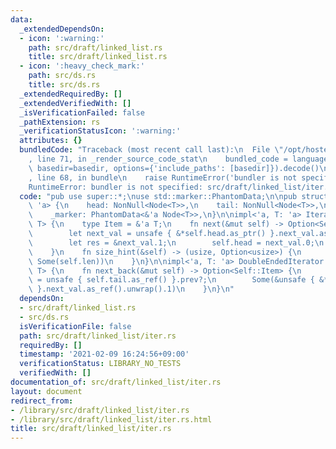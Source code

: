 ```yaml
---
data:
  _extendedDependsOn:
  - icon: ':warning:'
    path: src/draft/linked_list.rs
    title: src/draft/linked_list.rs
  - icon: ':heavy_check_mark:'
    path: src/ds.rs
    title: src/ds.rs
  _extendedRequiredBy: []
  _extendedVerifiedWith: []
  _isVerificationFailed: false
  _pathExtension: rs
  _verificationStatusIcon: ':warning:'
  attributes: {}
  bundledCode: "Traceback (most recent call last):\n  File \"/opt/hostedtoolcache/Python/3.9.2/x64/lib/python3.9/site-packages/onlinejudge_verify/documentation/build.py\"\
    , line 71, in _render_source_code_stat\n    bundled_code = language.bundle(stat.path,\
    \ basedir=basedir, options={'include_paths': [basedir]}).decode()\n  File \"/opt/hostedtoolcache/Python/3.9.2/x64/lib/python3.9/site-packages/onlinejudge_verify/languages/user_defined.py\"\
    , line 68, in bundle\n    raise RuntimeError('bundler is not specified: {}'.format(path.as_posix()))\n\
    RuntimeError: bundler is not specified: src/draft/linked_list/iter.rs\n"
  code: "pub use super::*;\nuse std::marker::PhantomData;\n\npub struct Iter<'a, T:\
    \ 'a> {\n    head: NonNull<Node<T>>,\n    tail: NonNull<Node<T>>,\n    len: usize,\n\
    \    _marker: PhantomData<&'a Node<T>>,\n}\n\nimpl<'a, T: 'a> Iterator for Iter<'a,\
    \ T> {\n    type Item = &'a T;\n    fn next(&mut self) -> Option<Self::Item> {\n\
    \        let next_val = unsafe { &*self.head.as_ptr() }.next_val.as_ref()?;\n\
    \        let res = &next_val.1;\n        self.head = next_val.0;\n        Some(res)\n\
    \    }\n    fn size_hint(&self) -> (usize, Option<usize>) {\n        (self.len,\
    \ Some(self.len))\n    }\n}\n\nimpl<'a, T: 'a> DoubleEndedIterator for Iter<'a,\
    \ T> {\n    fn next_back(&mut self) -> Option<Self::Item> {\n        self.tail\
    \ = unsafe { self.tail.as_ref() }.prev?;\n        Some(&unsafe { &*self.tail.as_ptr()\
    \ }.next_val.as_ref().unwrap().1)\n    }\n}\n"
  dependsOn:
  - src/draft/linked_list.rs
  - src/ds.rs
  isVerificationFile: false
  path: src/draft/linked_list/iter.rs
  requiredBy: []
  timestamp: '2021-02-09 16:24:56+09:00'
  verificationStatus: LIBRARY_NO_TESTS
  verifiedWith: []
documentation_of: src/draft/linked_list/iter.rs
layout: document
redirect_from:
- /library/src/draft/linked_list/iter.rs
- /library/src/draft/linked_list/iter.rs.html
title: src/draft/linked_list/iter.rs
---
```

